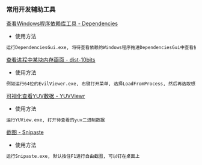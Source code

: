 
### 常用开发辅助工具

[查看Windows程序依赖库工具 - Dependencies](./packages/Dependencies_x64_Release.zip)

- 使用方法
```bash  
运行DependenciesGui.exe, 将待查看依赖的Windows程序拖进DependenciesGui中查看依赖情况
```

[查看进程中某块内存画面 - dist-10bits](./packages/dist-10bits.zip)

- 使用方法
```bash
例如运行64位的EvilViewer.exe, 右键打开菜单, 选择LoadFromProcess, 然后再选取想要查看的某进程. 点击进程名字首字母, 方便快速查找.
```

[可视化查看YUV数据 - YUVViewr](./packages/YUView-Win.zip)
- 使用方法
```bash
运行YUView.exe, 打开待查看的yuv二进制数据
```

[截图 - Snipaste](./packages/Snipaste-2.7.3-Beta-x64.zip)

- 使用方法
```bash
运行Snipaste.exe, 默认按住F1进行自由截图, 可以钉在桌面上
```